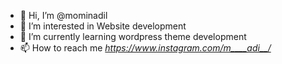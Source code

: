 - 👋 Hi, I’m @mominadil
- 👀 I’m interested in Website development 
- 🌱 I’m currently learning wordpress theme development
- 📫 How to reach me <i class="fab fa-instagram">https://www.instagram.com/m____adi__/</i>

<!---
mominadil/mominadil is a ✨ special ✨ repository because its `README.md` (this file) appears on your GitHub profile.
You can click the Preview link to take a look at your changes.
--->
